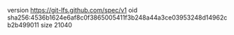 version https://git-lfs.github.com/spec/v1
oid sha256:4536b1624e6af8c0f3865005411f3b248a44a3ce03953248d14962cb2b499011
size 21040
